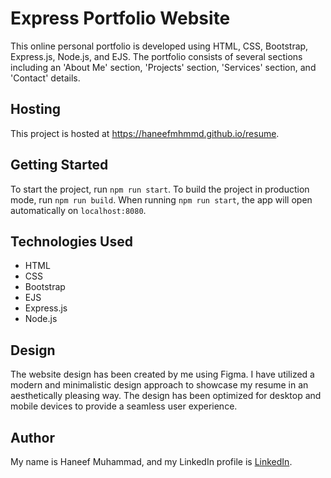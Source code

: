 # Express Portfolio Website

This online personal portfolio is developed using HTML, CSS, Bootstrap, Express.js, Node.js, and EJS. The portfolio consists of several sections including an 'About Me' section, 'Projects' section, 'Services' section, and 'Contact' details.

## Hosting

This project is hosted at <a href="https://haneefmhmmd.github.io/resume" target="_blank">https://haneefmhmmd.github.io/resume</a>.

## Getting Started

To start the project, run `npm run start`. To build the project in production mode, run `npm run build`. When running `npm run start`, the app will open automatically on `localhost:8080`.

## Technologies Used

- HTML
- CSS
- Bootstrap
- EJS
- Express.js
- Node.js

## Design

The website design has been created by me using Figma. I have utilized a modern and minimalistic design approach to showcase my resume in an aesthetically pleasing way. The design has been optimized for desktop and mobile devices to provide a seamless user experience.

## Author

My name is Haneef Muhammad, and my LinkedIn profile is [LinkedIn](https://www.linkedin.com/in/haneefmhmmd/).
